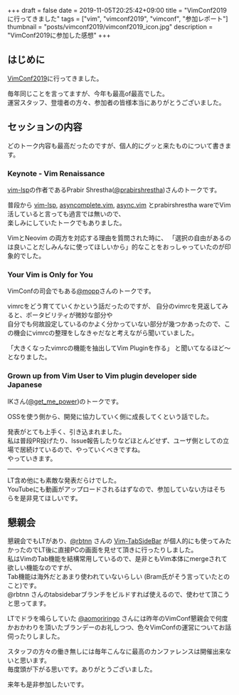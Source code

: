 +++
draft = false
date = 2019-11-05T20:25:42+09:00
title = "VimConf2019に行ってきました"
tags = ["vim", "vimconf2019", "vimconf", "参加レポート"]
thumbnail = "posts/vimconf2019/vimconf2019_icon.jpg"
description = "VimConf2019に参加した感想"
+++


## はじめに

[VimConf2019](https://vimconf.org/2019/)に行ってきました。  

毎年同じことを言ってますが、今年も最高of最高でした。  
運営スタッフ、登壇者の方々、参加者の皆様本当にありがとうございました。  

## セッションの内容

どのトーク内容も最高だったのですが、個人的にグッと来たものについて書きます。

### Keynote - Vim Renaissance

[vim-lsp](https://github.com/prabirshrestha/vim-lsp)の作者であるPrabir Shrestha([@prabirshrestha](https://github.com/prabirshrestha))さんのトークです。

普段から [vim-lsp](https://github.com/prabirshrestha/vim-lsp), [asyncomplete.vim](https://github.com/prabirshrestha/asyncomplete.vim), [async.vim](https://github.com/prabirshrestha/async.vim) とprabirshrestha wareでVim活していると言っても過言では無いので、  
楽しみにしていたトークでもありました。

VimとNeovim の両方を対応する理由を質問された時に、
「選択の自由があるのは良いことだしみんなに使ってほしいから」的なことをおっしゃっていたのが印象的でした。

### Your Vim is Only for You

VimConfの司会でもある[@mopp](https://github.com/mopp)さんのトークです。  

vimrcをどう育てていくかという話だったのですが、 自分のvimrcを見返してみると、ポータビリティが微妙な部分や  
自分でも何故設定しているのかよく分かっていない部分が幾つかあったので、この機会にvimrcの整理をしなきゃだなと考えながら聞いていました。

「大きくなったvimrcの機能を抽出してVim Pluginを作る」 と聞いてなるほど〜となりました。

### Grown up from Vim User to Vim plugin developer side Japanese

IKさん([@get_me_power](https://twitter.com/get_me_power))のトークです。  

OSSを使う側から、開発に協力していく側に成長してくという話でした。  

発表がとても上手く、引き込まれました。  
私は普段PR投げたり、Issue報告したりなどほとんどせず、ユーザ側としての立場で居続けているので、やっていくべきですね。  
やっていきます。

-------------------

LT含め他にも素敵な発表だらけでした。  
YouTubeにも動画がアップロードされるはずなので、参加していない方はそちらを是非見てほしいです。

## 懇親会

懇親会でもLTがあり、[@rbtnn](https://github.com/rbtnn) さんの [Vim-TabSideBar](http://rbtnn.github.io/vim/) が個人的にも使ってみたかったのでLT後に直接PCの画面を見せて頂きに行ったりしました。  
私はVimのTab機能を結構常用しているので、是非ともVim本体にmergeされて欲しい機能なのですが、  
Tab機能は海外だとあまり使われていないらしい (Bram氏がそう言っていたとのこと)です。  
@rbtnn さんのtabsidebarブランチをビルドすれば使えるので、使わせて頂こうと思ってます。

LTでドラを鳴らしていた [@aomoriringo](https://github.com/aomoriringo) さんには昨年のVimConf懇親会で何度かおかわりを頂いたブランデーのお礼しつつ、色々VimConfの運営についてお話伺ったりしました。  

スタッフの方々の働き無しには毎年こんなに最高のカンファレンスは開催出来ないと思います。  
毎度頭が下がる思いです。ありがとうございました。

来年も是非参加したいです。
